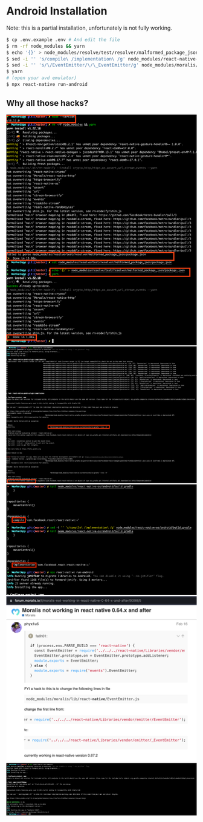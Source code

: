 # Android Installation

Note: this is a partial installation, unfortunately is not fully working.

```bash
$ cp .env.example .env # And edit the file
$ rm -rf node_modules && yarn
$ echo '{}' > node_modules/resolve/test/resolver/malformed_package_json/package.json
$ sed -i '' 's/compile\ /implementation\ /g' node_modules/react-native-os/android/build.gradle
$ sed -i '' 's/\/EventEmitter/\/\_EventEmitter/g' node_modules/moralis/lib/react-native/EventEmitter.js
$ yarn
# (open your avd emulator)
$ npx react-native run-android
```

## Why all those hacks?

<img src="https://raw.githubusercontent.com/saxxi/MarketApp/master/.github/screenshots/malformed_package_json.png" />
<img src="https://raw.githubusercontent.com/saxxi/MarketApp/master/.github/screenshots/gradle_could_not_find_method_compile.png" />
<img src="https://raw.githubusercontent.com/saxxi/MarketApp/master/.github/screenshots/gradle_could_not_find_method_compile_fix.png" />
<img src="https://raw.githubusercontent.com/saxxi/MarketApp/master/.github/screenshots/fix_event_emitter.png" />
<img src="https://raw.githubusercontent.com/saxxi/MarketApp/master/.github/screenshots/build_successful.png" />
